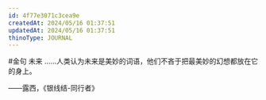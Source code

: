 ```yaml
---
id: 4f77e3071c3cea9e
createdAt: 2024/05/16 01:37:51
updatedAt: 2024/05/16 01:37:51
thinoType: JOURNAL
---
```

#金句 未来 ……人类认为未来是美妙的词语，他们不吝于把最美妙的幻想都放在它的身上。

——露西，《银线结-同行者》